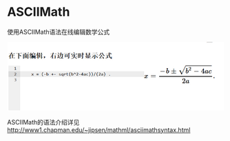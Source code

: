 ASCIIMath
=========

使用ASCIIMath语法在线编辑数学公式

![使用ASCIIMath语法在线编辑数学公式](/asciimath-editor.jpg)

ASCIIMath的语法介绍详见 http://www1.chapman.edu/~jipsen/mathml/asciimathsyntax.html

